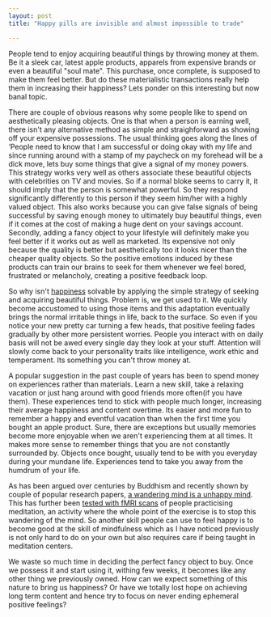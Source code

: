 ```yaml
---
layout: post
title: "Happy pills are invisible and almost impossible to trade"

---
```


People tend to enjoy acquiring beautiful things by throwing money at them. Be it a sleek car, latest apple products, apparels from expensive brands or even a beautiful "soul mate". This purchase, once complete, is supposed to make them feel better. But do these materialistic transactions really help them in increasing their happiness? Lets ponder on this interesting but now banal topic.

There are couple of obvious reasons why some people like to spend on aesthetically pleasing objects. One is that when a person is earning well, there isn't any alternative method as simple and straighforward as showing off your expensive possessions. The usual thinking goes along the lines of ‘People need to know that I am successful or doing okay with my life and since running around with a stamp of my paycheck on my forehead will be a dick move, lets buy some things that give a signal of my money powers. This strategy works very well as others associate these beautiful objects with celebrities on TV and movies. So if a normal bloke seems to carry it, it should imply that the person is somewhat powerful. So they respond significantly  differently to this person if they seem him/her with a highly valued object. This also works because you can give false signals of being successful by saving enough money to ultimately buy beautiful things, even if it comes at the cost of making a huge dent on your savings account.  Secondly, adding a fancy object to your lifestyle will definitely make you feel better if it works out as well as marketed. Its expensive not only because the quality is better but aesthetically too it looks nicer than the cheaper quality objects. So the positive emotions induced by these products can train our brains to seek for them whenever we feel bored, frustrated or melancholy, creating a positive feedback loop.  

So why isn't [happiness](http://plato.stanford.edu/entries/happiness/) solvable by applying the simple strategy of seeking and acquiring beautiful things. Problem is, we get used to it. We quickly become accustomed to using those items and this adaptation eventually brings the normal irritable things in life, back to the surface. So even if you notice your new pretty car turning a few heads, that positive feeling fades gradually by other more persistent worries. People you interact with on daily basis will not be awed every single day they look at your stuff. Attention will slowly come back to your personality traits like intelligence, work ethic and temperament. Its something you can't throw money at.

A popular suggestion in the past couple of years has been to spend money on experiences rather than materials. Learn a new skill, take a relaxing vacation or just hang around with good friends more often(if you have them). These experiences tend to stick with people much longer, increasing their average happiness and content overtime. Its easier and more fun to remember a happy and eventful vacation than when the first time you bought an apple product. Sure, there are exceptions but usually memories become more enjoyable when we aren't experiencing them at all times. It makes more sense to remember things that you are not constantly surrounded by. Objects once bought, usually tend to be with you everyday during your mundane life. Experiences tend to take you away from the humdrum of your life.

As has been argued over centuries by Buddhism and recently shown by couple of popular research papers, [a wandering mind is a unhappy mind](http://www.danielgilbert.com/KILLINGSWORTH%20&%20GILBERT%20(2010).pdf). This has further been [tested with fMRI scans](http://www.yalescientific.org/2012/05/the-healing-art-of-meditation/) of people practicising meditation, an activity where the whole point of the exercise is to stop this wandering of the mind. So another skill people can use to feel happy is to become good at the skill of mindfulness which as I have noticed previously is not only hard to do on your own but also requires care if being taught in meditation centers. 

We waste so much time in deciding the perfect fancy object to buy. Once we possess it and start using it, withing few weeks, it becomes like any other thing we previously owned. How can we expect something of this nature to bring us happiness? Or have we totally lost hope on achieving long term content and hence try to focus on never ending ephemeral positive feelings?
